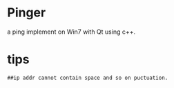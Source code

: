 # Pinger
a ping implement on Win7 with Qt using c++.

# tips
    ##ip addr cannot contain space and so on puctuation.
